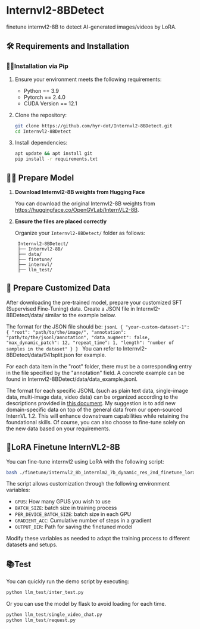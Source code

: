# Internvl2-8BDetect
finetune internvl2-8B to detect AI-generated images/videos by LoRA.

## 🛠️ Requirements and Installation

### 🏋️‍♂Installation via Pip

1. Ensure your environment meets the following requirements:
    - Python == 3.9
    - Pytorch == 2.4.0
    - CUDA Version == 12.1

2. Clone the repository:
    ```bash
    git clone https://github.com/hyr-dot/Internvl2-8BDetect.git
    cd Internvl2-8BDetect
    ```
3. Install dependencies:
    ```bash
    apt update && apt install git
    pip install -r requirements.txt
    ```

## 🏋️‍♂️ Prepare Model

1. **Download Internvl2-8B weights from Hugging Face**
   
   You can download the original Internvl2-8B weights from https://huggingface.co/OpenGVLab/InternVL2-8B.

2. **Ensure the files are placed correctly**
   
   Organize your `Internvl2-8BDetect/` folder as follows:
   ```
    Internvl2-8BDetect/
    ├── Internvl2-8B/
    ├── data/
    ├── finetune/
    ├── internvl/
    ├── llm_test/
   
   ```
## 🤖 Prepare Customized Data

After downloading the pre-trained model, prepare your customized SFT (Supervised Fine-Tuning) data. Create a JSON file in Internvl2-8BDetect/data/ similar to the example below.

The format for the JSON file should be:
    ```jsonL
    {
      "your-custom-dataset-1": {
        "root": "path/to/the/image/",
        "annotation": "path/to/the/jsonl/annotation",
        "data_augment": false,
        "max_dynamic_patch": 12,
        "repeat_time": 1,
        "length": "number of samples in the dataset"
      }
    }
    ```
You can refer to Internvl2-8BDetect/data/941split.json for example.

For each data item in the "root" folder, there must be a corresponding entry in the file specified by the "annotation" field. A concrete example can be found in Internvl2-8BDetect/data/data_example.jsonl.

The format for each specific JSONL (such as plain text data, single-image data, multi-image data, video data) can be organized according to the descriptions provided in [this document](https://internvl.readthedocs.io/en/latest/get_started/chat_data_format.html).
My suggestion is to add new domain-specific data on top of the general data from our open-sourced InternVL 1.2. This will enhance downstream capabilities while retaining the foundational skills. Of course, you can also choose to fine-tune solely on the new data based on your requirements.

## 🚀LoRA Finetune InternVL2-8B

You can fine-tune internvl2 using LoRA with the following script:

```bash
bash ./finetune/internvl2_8b_internlm2_7b_dynamic_res_2nd_finetune_lora.sh
```

The script allows customization through the following environment variables:
- `GPUS`: How many GPUS you wish to use
- `BATCH_SIZE`: batch size in training process
- `PER_DEVICE_BATCH_SIZE`: batch size in each GPU
- `GRADIENT_ACC`: Cumulative number of steps in a gradient
- `OUTPUT_DIR`: Path for saving the finetuned model

Modify these variables as needed to adapt the training process to different datasets and setups.

##  📚Test

You can quickly run the demo script by executing:

```python
python llm_test/inter_test.py
```
Or you can use the model by flask to avoid loading for each time.

```python
python llm_test/single_video_chat.py
python llm_test/request.py
```

